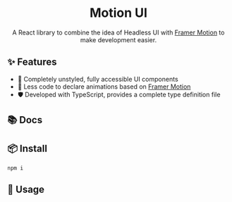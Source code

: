 <h1 align="center" >Motion UI </h1>

<div align="center">

A React library to combine the idea of Headless UI with [Framer Motion](https://www.framer.com/motion/) to make development easier.

</div>

<!-- <div align="center">

[![npm](https://img.shields.io/npm/v/simple-js-export)](https://www.npmjs.com/package/simple-js-export)
![npm](https://img.shields.io/npm/dw/simple-js-export)

</div> -->

## ✨ Features

- 🎨 Completely unstyled, fully accessible UI components
- 🌈 Less code to declare animations based on [Framer Motion](https://www.framer.com/motion/)
- 🛡 Developed with TypeScript, provides a complete type definition file

## 📚 Docs

## 📦 Install

```shell
npm i
```

## 🔨 Usage
